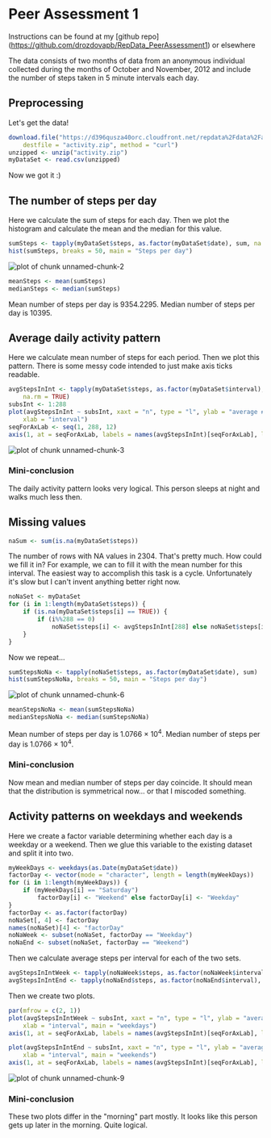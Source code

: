 # Peer Assessment 1

Instructions can be found at my [github repo]
(https://github.com/drozdovapb/RepData_PeerAssessment1)
or elsewhere

The data consists of two months of data from an anonymous individual collected during the months of October and November, 2012 and include the number of steps taken in 5 minute intervals each day.

## Preprocessing
Let's get the data!

```r
download.file("https://d396qusza40orc.cloudfront.net/repdata%2Fdata%2Factivity.zip", 
    destfile = "activity.zip", method = "curl")
unzipped <- unzip("activity.zip")
myDataSet <- read.csv(unzipped)
```

Now we got it :)

## The number of steps per day
Here we calculate the sum of steps for each day. Then we plot the histogram and calculate the mean and the median for this value.


```r
sumSteps <- tapply(myDataSet$steps, as.factor(myDataSet$date), sum, na.rm = TRUE)
hist(sumSteps, breaks = 50, main = "Steps per day")
```

![plot of chunk unnamed-chunk-2](figure/unnamed-chunk-2.png) 

```r
meanSteps <- mean(sumSteps)
medianSteps <- median(sumSteps)
```

Mean number of steps per day is 9354.2295.
Median number of steps per day is 10395.

## Average daily activity pattern
Here we calculate mean number of steps for each period. Then we plot this pattern. There is some messy code intended to just make axis ticks readable.


```r
avgStepsInInt <- tapply(myDataSet$steps, as.factor(myDataSet$interval), mean, 
    na.rm = TRUE)
subsInt <- 1:288
plot(avgStepsInInt ~ subsInt, xaxt = "n", type = "l", ylab = "average # steps", 
    xlab = "interval")
seqForAxLab <- seq(1, 288, 12)
axis(1, at = seqForAxLab, labels = names(avgStepsInInt)[seqForAxLab], las = 2)
```

![plot of chunk unnamed-chunk-3](figure/unnamed-chunk-3.png) 

### Mini-conclusion
The daily activity pattern looks very logical. This person sleeps at night and walks much less then.

## Missing values

```r
naSum <- sum(is.na(myDataSet$steps))
```


The number of rows with NA values in 2304. That's pretty much.
How could we fill it in? For example, we can to fill it with the mean number for this interval. The easiest way to accomplish this task is a cycle. Unfortunately it's slow but I can't invent anything better right now.


```r
noNaSet <- myDataSet
for (i in 1:length(myDataSet$steps)) {
    if (is.na(myDataSet$steps[i] == TRUE)) {
        if (i%%288 == 0) 
            noNaSet$steps[i] <- avgStepsInInt[288] else noNaSet$steps[i] <- avgStepsInInt[i%%288]
    }
}
```


Now we repeat...


```r
sumStepsNoNa <- tapply(noNaSet$steps, as.factor(myDataSet$date), sum)
hist(sumStepsNoNa, breaks = 50, main = "Steps per day")
```

![plot of chunk unnamed-chunk-6](figure/unnamed-chunk-6.png) 

```r
meanStepsNoNa <- mean(sumStepsNoNa)
medianStepsNoNa <- median(sumStepsNoNa)
```


Mean number of steps per day is 1.0766 &times; 10<sup>4</sup>.
Median number of steps per day is 1.0766 &times; 10<sup>4</sup>.

### Mini-conclusion
Now mean and median number of steps per day coincide. It should mean that the distribution is symmetrical now... or that I miscoded something.

## Activity patterns on weekdays and weekends

Here we create a factor variable determining whether each day is a weekday or a weekend. Then we glue this variable to the existing dataset and split it into two.

```r
myWeekDays <- weekdays(as.Date(myDataSet$date))
factorDay <- vector(mode = "character", length = length(myWeekDays))
for (i in 1:length(myWeekDays)) {
    if (myWeekDays[i] == "Saturday") 
        factorDay[i] <- "Weekend" else factorDay[i] <- "Weekday"
}
factorDay <- as.factor(factorDay)
noNaSet[, 4] <- factorDay
names(noNaSet)[4] <- "factorDay"
noNaWeek <- subset(noNaSet, factorDay == "Weekday")
noNaEnd <- subset(noNaSet, factorDay == "Weekend")
```


Then we calculate average steps per interval for each of the two sets.

```r
avgStepsInIntWeek <- tapply(noNaWeek$steps, as.factor(noNaWeek$interval), mean)
avgStepsInIntEnd <- tapply(noNaEnd$steps, as.factor(noNaEnd$interval), mean)
```


Then we create two plots.


```r
par(mfrow = c(2, 1))
plot(avgStepsInIntWeek ~ subsInt, xaxt = "n", type = "l", ylab = "average # steps", 
    xlab = "interval", main = "weekdays")
axis(1, at = seqForAxLab, labels = names(avgStepsInInt)[seqForAxLab], las = 2)

plot(avgStepsInIntEnd ~ subsInt, xaxt = "n", type = "l", ylab = "average # steps", 
    xlab = "interval", main = "weekends")
axis(1, at = seqForAxLab, labels = names(avgStepsInInt)[seqForAxLab], las = 2)
```

![plot of chunk unnamed-chunk-9](figure/unnamed-chunk-9.png) 


### Mini-conclusion
These two plots differ in the "morning" part mostly. It looks like this person gets up later in the morning. Quite logical.

